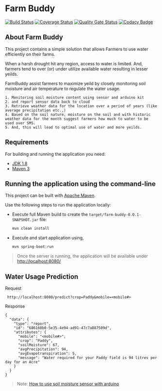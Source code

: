# Farm Buddy
[![Build Status](https://travis-ci.com/vrajiah/farm-buddy.svg?branch=master)](https://travis-ci.com/github/vrajiah/farm-buddy?branch=master)
[![Coverage Status](https://coveralls.io/repos/github/vrajiah/farm-buddy/badge.svg?branch=master)](https://coveralls.io/github/vrajiah/farm-buddy?branch=master)
[![Quality Gate Status](https://sonarcloud.io/api/project_badges/measure?project=vrajiah_farm-buddy&metric=alert_status)](https://sonarcloud.io/dashboard?id=vrajiah_farm-buddy)
[![Codacy Badge](https://app.codacy.com/project/badge/Grade/d3f2ff62c1474bcabad601b9e4ea2c12)](https://www.codacy.com/manual/vrajiah/farm-buddy?utm_source=github.com&amp;utm_medium=referral&amp;utm_content=vrajiah/farm-buddy&amp;utm_campaign=Badge_Grade)

## About Farm Buddy
This project contains a simple solution that allows Farmers to use water efficiently on their farms.

When a harsh drought hit any region, access to water is limited. And, farmers tend to over (or) under utilize available water resulting in lesser yeilds.

FarmBuddy assist farmers to maximize yeild by closely monitoring soil moisture and air temperature to regulate the water usage.
```text
1. Monitoring soil moisture content using sensor and arduino kit
2. and report sensor data back to cloud
3. Retrieve weather data for the location over a period of years (like average precipitation etc.,)
4. Based on the soil nature, moisture on the soil and with historic weather data for the month suggest farmers how much to water to be used over SMS.
5. And, this will lead to optimal use of water and more yeilds.
```
## Requirements
For building and running the application you need:
-   [JDK 1.8](http://www.oracle.com/technetwork/java/javase/downloads/jdk8-downloads-2133151.html)
-   [Maven 3](https://maven.apache.org)

## Running the application using the command-line

This project can be built with [Apache Maven](http://maven.apache.org/). 

Use the following steps to run the application locally:
-   Execute full Maven build to create the `target/farm-buddy-0.0.1-SNAPSHOT.jar` file:
    ```bash
    mvn clean install
    ```

-   Execute and start application using,
    ```bash
    mvn spring-boot:run
    ```
  
> Once the server is running, the application will be available under [http://localhost:8080/](http://localhost:8080/)
  
## Water Usage Prediction
Request
```$xslt
 http://localhost:8080/predict?crop=Paddy&mobile=<mobile#>
```

Response
```$xslt
{
  "data": {
    "type": "report",
    "id": "686160b0-5e35-4e94-ad91-47c7a887509d",
    "attributes": {
      "mobile": "<mobile#>",
      "crop": "Paddy",
      "soilMoisture": 67,
      "avgPrecipitation": 94,
      "avgEvapotranspiration": 5,
      "message": "Water required for your Paddy field is 94 litres per day for an Acre"
    }
  }
}
```

> Note: [How to use soil moisture sensor with arduino](https://create.arduino.cc/projecthub/MisterBotBreak/how-to-use-a-soil-moisture-sensor-ce769b)
